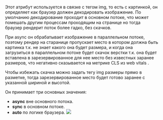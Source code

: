 Этот атрибут используется в связке с тегом img, то есть с картинкой, он определяет как браузер должен декодировать изображение. По умолчанию декодирование проходит в основном потоке, что может помешать другим процессам проходящим на странице но тогда браузер рендерит поток более гадко, без скачков.

При async он обрабатывает изображение в параллельном потоке, поэтому рендер на старанице пропускает место в котором должна быть картинка т.к. не знает какого она будет размера, и когда она загрузиться в параллельном потоке будет скачок верстки т.к. она будет вставлена в зарезервированное для нее место без известных заранее размеров, что негативно сказывается на метрике CLS из web vitals .

Чтобы избежать скачка можно задать тегу img размеры прямо в разметке, тогда зарезервированное место будет готово заранее с указанной шириной и высотой.

Он принимает три основных значения:

- **async** вне основного потока.
- **sync** в основном потоке.
- **auto** по логике браузера.
![](https://solid-canidae-759.notion.site/image/https%3A%2F%2Fprod-files-secure.s3.us-west-2.amazonaws.com%2F88b5ae27-ae96-47e9-9b3e-04a5469da5df%2F46b9beb0-7701-4d3d-b808-32c522fc23a9%2FUntitled.png?table=block&id=145dcd93-9d44-8188-a62e-f6bd77288fda&spaceId=88b5ae27-ae96-47e9-9b3e-04a5469da5df&width=1360&userId=&cache=v2)
